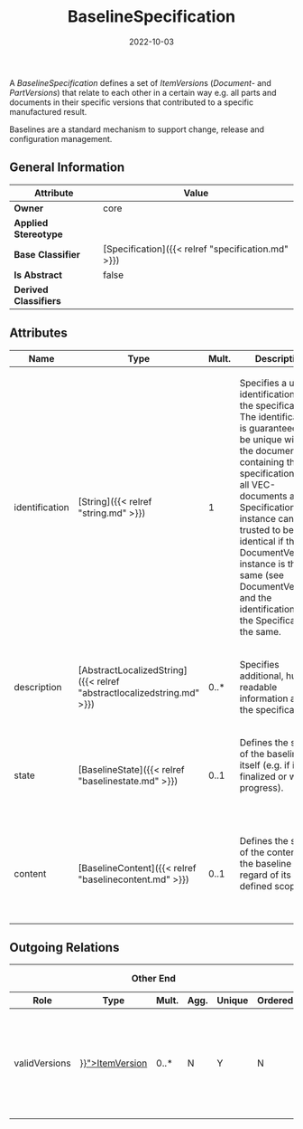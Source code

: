 ﻿---
title: BaselineSpecification
toc: false
type: specs
date: "2022-10-03"
draft: false
specification: VEC
version: 2.0.1
documentType: "Recommendation"
elementType: Class
classes:
  - BaselineSpecification
menu_name: vec-2.0.1
---
<p> A <i>BaselineSpecification</i> defines a set of <i>ItemVersion</i>s (<i>Document-</i> and <i>PartVersions</i>) that relate to each other in a certain way e.g. all parts and documents in their specific versions that contributed to a specific manufactured result.      </p>      <p> Baselines are a standard mechanism to support change, release and configuration management.      </p>

## General Information

| Attribute               | Value |
|-------------------------|-------|
| **Owner**               | core |
| **Applied Stereotype**  |   |
| **Base Classifier**     | [Specification]({{< relref "specification.md" >}})<br/>  |
| **Is Abstract**         | false |
| **Derived Classifiers** |   |

## Attributes
|  Name  |  Type  |  Mult.  |  Description  |  Owning Classifier  |
|--------|--------|---------|---------------|--------------|
|identification| [String]({{< relref "string.md" >}}) | 1 | <p> Specifies a unique identification of the specification. The identification is guaranteed to be unique within the document containing the specification. For all VEC-documents a Specification-instance can be trusted to be identical if the DocumentVersion-instance is the same (see DocumentVersion) and the identification of the Specification is the same.      </p> | [Specification]({{< relref "specification.md" >}}) |
|description| [AbstractLocalizedString]({{< relref "abstractlocalizedstring.md" >}}) | 0..* | <p> Specifies additional, human readable information about the specification.      </p> | [Specification]({{< relref "specification.md" >}}) |
|state| [BaselineState]({{< relref "baselinestate.md" >}}) | 0..1 | <p> Defines the state of the baseline itself (e.g. if it is finalized or work in progress).      </p>      <p> &#160;      </p> | [BaselineSpecification]({{< relref "baselinespecification.md" >}}) |
|content| [BaselineContent]({{< relref "baselinecontent.md" >}}) | 0..1 | <p> Defines the state of the content of the baseline in regard of its defined scope.      </p>      <p> &#160;      </p> | [BaselineSpecification]({{< relref "baselinespecification.md" >}}) |

## Outgoing Relations
<table>
    <thead>
        <tr>
           <th colspan="6">Other End</th>
           <th colspan="1">This End</th>
           <th colspan="1">General</th>
        </tr>
        <tr>
           <th>Role</th>
           <th>Type</th>
           <th>Mult.</th>
           <th>Agg.</th>
           <th>Unique</th>
           <th>Ordered</th>
           <th>Mult.</th>
           <th>Description</th>
        </tr>
    <thead>
    <tbody>
    <tr>
        <td>validVersions</td>
        <td><a href="{{< relref "itemversion.md" >}}">ItemVersion</a></td>
        <td>0..*</td>
        <td>N</td>
        <td>Y</td>
        <td>N</td>
        <td>0..*</td>
        <td><p> References the <i>ItemVersions </i>that are the content of the baseline.      </p>      <p> &#160;      </p></td>
    </tr>
    </tbody>
</table>




